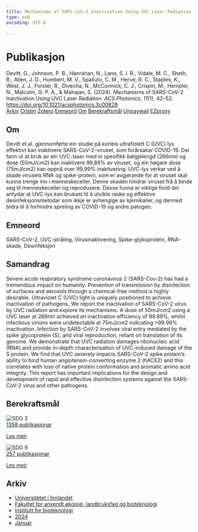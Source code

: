 ```yaml
---
title: Mechanisms of SARS-CoV-2 Inactivation Using UVC Laser Radiation
type: pub
encoding: UTF-8

---
```

<h1>Publikasjon</h1>
<article id="csl-bib-container-HKMCIH5U" class="csl-bib-container">
  <div class="csl-bib-body"> <div class="csl-entry">Devitt, G., Johnson, P. B., Hanrahan, N., Lane, S. I. R., Vidale, M. C., Sheth, B., Allen, J. D., Humbert, M. V., Spalluto, C. M., Hervé, R. C., Staples, K., West, J. J., Forster, R., Divecha, N., McCormick, C. J., Crispin, M., Hempler, N., Malcolm, G. P. A., &#38; Mahajan, S. (2024). Mechanisms of SARS-CoV-2 Inactivation Using UVC Laser Radiation. <i>ACS Photonics</i>, <i>11</i>(1), 42–52. <a href="https://doi.org/10.1021/acsphotonics.3c00828">https://doi.org/10.1021/acsphotonics.3c00828</a></div> </div>
  <div class="csl-bib-buttons">
    <a href="#taxonomy-article-HKMCIH5U" alt="archive" class="csl-bib-button">Arkiv</a>
    <a href="https://app.cristin.no/results/show.jsf?id=2230367" alt="Cristin" class="csl-bib-button">Cristin</a>
    <a href="http://zotero.org/groups/5881554/items/HKMCIH5U" alt="Zotero" class="csl-bib-button">Zotero</a>
    <a href="#keywords-article-HKMCIH5U" alt="keywords" class="csl-bib-button">Emneord</a>
    <a href="#about-article-HKMCIH5U" alt="about_pub" class="csl-bib-button">Om</a>
    <a href="#sdg-article-HKMCIH5U" alt="sdg" class="csl-bib-button">Berekraftsmål</a>
    <a href="https://pubs.acs.org/doi/pdf/10.1021/acsphotonics.3c00828" alt="Unpaywall" class="csl-bib-button">Unpaywall</a>
    <a href="https://pubs.acs.org/doi/pdf/10.1021/acsphotonics.3c00828" alt="EZproxy" class="csl-bib-button">EZproxy</a>
  </div>
  <div id="csl-bib-meta-container-HKMCIH5U"></div>
</article>
<div id="csl-bib-meta-HKMCIH5U" class="csl-bib-meta">
  <article id="about-article-HKMCIH5U" class="about_pub-article">
    <h1>Om</h1>
    Devitt et al. gjennomførte ein studie på korleis ultrafiolett C (UVC) lys effektivt kan inaktivere SARS-CoV-2-viruset, som forårsakar COVID-19. Dei fann ut at bruk av ein UVC-laser med ei spesifikk bølgjelengd (266nm) og dose (50mJ/cm2) kan inaktivere 99,89% av viruset, og ein høgare dose (75mJ/cm2) kan oppnå over 99,99% inaktivering. UVC-lys verkar ved å skade virusets RNA og spike-protein, som er avgjerande for at viruset skal kunne trenge inn i menneskeceller. Denne skaden hindrar viruset frå å binde seg til menneskeceller og reprodusere. Desse funna er viktige fordi dei antydar at UVC-lys kan brukast til å utvikle raske og effektive desinfeksjonsmetodar som ikkje er avhengige av kjemikalier, og dermed bidra til å forhindre spreiing av COVID-19 og andre patogen.
  </article>
  <article id="keywords-article-HKMCIH5U" class="keywords-article">
    <h1>Emneord</h1>
    SARS-CoV-2, UVC-stråling, Virusinaktivering, Spike-glykoprotein, RNA-skade, Desinfeksjon
  </article>
  <article id="abstract-article-HKMCIH5U" class="abstract-article">
    <h1>Samandrag</h1>
    Severe acute respiratory syndrome coronavirus 2 (SARS-Cov-2) has had a tremendous impact on humanity. Prevention of transmission by disinfection of surfaces and aerosols through a chemical-free method is highly desirable. Ultraviolet C (UVC) light is uniquely positioned to achieve inactivation of pathogens. We report the inactivation of SARS-CoV-2 virus by UVC radiation and explore its mechanisms. A dose of 50mJ/cm2 using a UVC laser at 266nm achieved an inactivation efficiency of 99.89%, whilst infectious virions were undetectable at 75mJ/cm2 indicating >99.99% inactivation. Infection by SARS-CoV-2 involves viral entry mediated by the spike glycoprotein (S), and viral reproduction, reliant on translation of its genome. We demonstrate that UVC radiation damages ribonucleic acid (RNA) and provide in-depth characterisation of UVC-induced damage of the S protein. We find that UVC severely impacts SARS-CoV-2 spike protein’s ability to bind human angiotensin-converting enzyme 2 (hACE2) and this correlates with loss of native protein conformation and aromatic amino acid integrity. This report has important implications for the design and development of rapid and effective disinfection systems against the SARS-CoV-2 virus and other pathogens.
  </article>
  <article id="sdg-article-HKMCIH5U" class="sdg-article">
    <h1>Berekraftsmål</h1>
    <div class="sdg-container"><div id="sdg3" class="sdg">
        <img src="{{< params subfolder >}}images/sdg/sdg03_nn.png" class="image" alt="SDG 3">
        <div class="sdg-overlay">
          <a href="{{< params subfolder >}}nn/archive/?sdg=3#archive" class="sdg-publication-count"><span>1358</span> publikasjonar</a>
          <p><a href="https://fn.no/om-fn/fns-baerekraftsmaal/god-helse-og-livskvalitet?lang=nno-NO" class="sdg-read-more">Les meir</a></p>
        </div>
      </div> <div id="sdg9" class="sdg">
        <img src="{{< params subfolder >}}images/sdg/sdg09_nn.png" class="image" alt="SDG 9">
        <div class="sdg-overlay">
          <a href="{{< params subfolder >}}nn/archive/?sdg=9#archive" class="sdg-publication-count"><span>257</span> publikasjonar</a>
          <p><a href="https://fn.no/om-fn/fns-baerekraftsmaal/industri-innovasjon-og-infrastruktur?lang=nno-NO" class="sdg-read-more">Les meir</a></p>
        </div>
      </div></div>
  </article>
  <article id="taxonomy-article-HKMCIH5U" class="taxonomy-article">
    <h1>Arkiv</h1>
    <ul>
      <li><a href="{{< params subfolder >}}nn/archive/?key=3DCRN523">Universitetet i Innlandet</a></li>
      <li><a href="{{< params subfolder >}}nn/archive/?key=T77LXH6D">Fakultet for anvendt økologi, landbruksfag og bioteknologi</a></li>
      <li><a href="{{< params subfolder >}}nn/archive/?key=VL6KDQ85">Institutt for bioteknologi</a></li>
      <li><a href="{{< params subfolder >}}nn/archive/?key=J4BIHT5W">2024</a></li>
      <li><a href="{{< params subfolder >}}nn/archive/?key=5FCV2YYC">Januar</a></li>
    </ul>
  </article>
</div>
